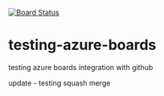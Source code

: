 [![Board Status](https://c9-odata.visualstudio.com/64ef8122-a6a3-4c74-a51e-2a5c96dbc758/4f83b1a9-e5e4-4bd5-ba9b-27c0fb273a2e/_apis/work/boardbadge/9d2e477c-839c-427a-bfb2-abcd8c058b00)](https://c9-odata.visualstudio.com/64ef8122-a6a3-4c74-a51e-2a5c96dbc758/_boards/board/t/4f83b1a9-e5e4-4bd5-ba9b-27c0fb273a2e/Microsoft.RequirementCategory)
# testing-azure-boards
testing azure boards integration with github

update - testing squash merge
